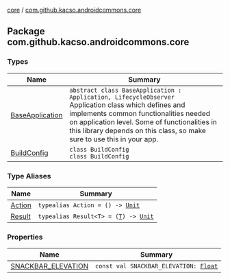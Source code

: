 [core](../index.md) / [com.github.kacso.androidcommons.core](./index.md)

## Package com.github.kacso.androidcommons.core

### Types

| Name | Summary |
|---|---|
| [BaseApplication](-base-application/index.md) | `abstract class BaseApplication : Application, LifecycleObserver`<br>Application class which defines and implements common functionalities needed on application level. Some of functionalities in this library depends on this class, so make sure to use this in your app. |
| [BuildConfig](-build-config/index.md) | `class BuildConfig`<br>`class BuildConfig` |

### Type Aliases

| Name | Summary |
|---|---|
| [Action](-action.md) | `typealias Action = () -> `[`Unit`](https://kotlinlang.org/api/latest/jvm/stdlib/kotlin/-unit/index.html) |
| [Result](-result.md) | `typealias Result<T> = (`[`T`](-result.md#T)`) -> `[`Unit`](https://kotlinlang.org/api/latest/jvm/stdlib/kotlin/-unit/index.html) |

### Properties

| Name | Summary |
|---|---|
| [SNACKBAR_ELEVATION](-s-n-a-c-k-b-a-r_-e-l-e-v-a-t-i-o-n.md) | `const val SNACKBAR_ELEVATION: `[`Float`](https://kotlinlang.org/api/latest/jvm/stdlib/kotlin/-float/index.html) |
